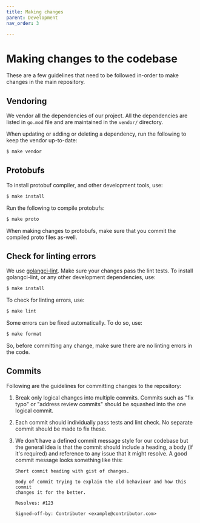 ```yaml
---
title: Making changes
parent: Development
nav_order: 3

---
```


# Making changes to the codebase

These are a few guidelines that need to be followed in-order to make changes
in the main repository.

## Vendoring

We vendor all the dependencies of our project. All the dependencies are
listed in `go.mod` file and are maintained in the `vendor/` directory.

When updating or adding or deleting a dependency, run the following to
keep the vendor up-to-date:

```sh
$ make vendor
```

## Protobufs

To install protobuf compiler, and other development tools, use:

```sh
$ make install
```

Run the following to compile protobufs:

```sh
$ make proto
```

When making changes to protobufs, make sure that you commit the compiled
proto files as-well.

## Check for linting errors

We use [golangci-lint](https://golangci-lint.run/). Make sure your changes
pass the lint tests. To install golangci-lint, or any other development
dependencies, use:

```sh
$ make install
```

To check for linting errors, use:

```sh
$ make lint
```

Some errors can be fixed automatically. To do so, use:

```sh
$ make format
```

So, before committing any change, make sure there are no linting errors in
the code.

## Commits

Following are the guidelines for committing changes to the repository:

1. Break only logical changes into multiple commits. Commits such as "fix
   typo" or "address review commits" should be squashed into the one logical
   commit.

1. Each commit should individually pass tests and lint check. No separate
   commit should be made to fix these.

1. We don't have a defined commit message style for our codebase but the
   general idea is that the commit should include a heading, a body (if it's
   required) and reference to any issue that it might resolve. A good commit
   message looks something like this:

   ```
   Short commit heading with gist of changes.

   Body of commit trying to explain the old behaviour and how this commit
   changes it for the better.

   Resolves: #123

   Signed-off-by: Contributer <example@contributor.com>
   ```
